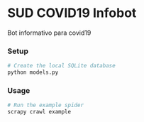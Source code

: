# SUD COVID19 Infobot

Bot informativo para covid19


### Setup

```bash
# Create the local SQLite database
python models.py
```


### Usage

```bash
# Run the example spider
scrapy crawl example
```
